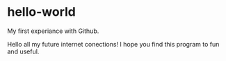 # hello-world
My first experiance with Github.

Hello all my future internet conections!
I hope you find this program to fun and useful. 
